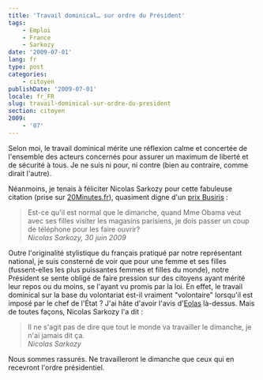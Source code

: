 ```yaml
---
title: 'Travail dominical… sur ordre du Président'
tags:
    - Emploi
    - France
    - Sarkozy
date: '2009-07-01'
lang: fr
type: post
categories:
    - citoyen
publishDate: '2009-07-01'
locale: fr_FR
slug: travail-dominical-sur-ordre-du-president
section: citoyen
2009:
    - '07'
---
```


Selon moi, le travail dominical mérite une réflexion calme et concertée de l'ensemble des acteurs concernés pour assurer un maximum de liberté et de sécurité à tous. Je ne suis ni pour, ni contre (bien au contraire, comme dirait l'autre).

Néanmoins, je tenais à féliciter Nicolas Sarkozy pour cette fabuleuse citation (prise sur [20Minutes.fr](http://www.20minutes.fr/france/336070-20090701-faut-travailler-dimanche-faute-michelle-obama)), quasiment digne d'un [prix Busiris](http://www.maitre-eolas.fr/category/Prix-busiris)&nbsp;:

> Est-ce qu'il est normal que le dimanche, quand Mme Obama veut avec ses filles visiter les magasins parisiens, je dois passer un coup de téléphone pour les faire ouvrir?  
> <cite>Nicolas Sarkozy, 30 juin 2009</cite>

Outre l'originalité stylistique du français pratiqué par notre représentant national, je suis consterné de voir que pour une femme et ses filles (fussent-elles les plus puissantes femmes et filles du monde), notre Président se sente obligé de faire pression sur des citoyens ayant mérité leur repos ou du moins, se l'ayant vu promis par la loi. En effet, le travail dominical sur la base du volontariat est-il vraiment "volontaire" lorsqu'il est imposé par le chef de l'État ? J'ai hâte d'avoir l'avis d'[Eolas](http://www.maitre-eolas.fr/) là-dessus.
Mais de toutes façons, Nicolas Sarkozy l'a dit&nbsp;:

> Il ne s'agit pas de dire que tout le monde va travailler le dimanche, je n'ai jamais dit ça.  
> <cite>Nicolas Sarkozy</cite>

Nous sommes rassurés. Ne travailleront le dimanche que ceux qui en recevront l'ordre présidentiel.
